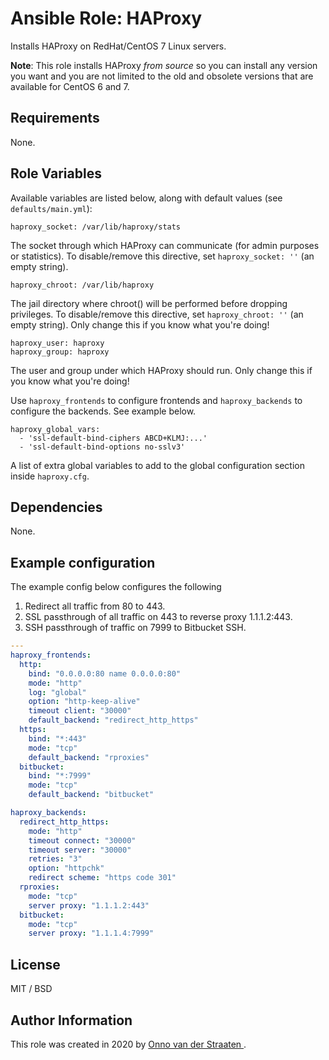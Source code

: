 # Ansible Role: HAProxy

Installs HAProxy on RedHat/CentOS 7 Linux servers.

**Note**: This role installs HAProxy _from source_ so you can install any version you want and you are not limited to the old and obsolete versions that are available for CentOS 6 and 7.

## Requirements

None.

## Role Variables

Available variables are listed below, along with default values (see `defaults/main.yml`):

    haproxy_socket: /var/lib/haproxy/stats

The socket through which HAProxy can communicate (for admin purposes or statistics). To disable/remove this directive, set `haproxy_socket: ''` (an empty string).

    haproxy_chroot: /var/lib/haproxy

The jail directory where chroot() will be performed before dropping privileges. To disable/remove this directive, set `haproxy_chroot: ''` (an empty string). Only change this if you know what you're doing!

    haproxy_user: haproxy
    haproxy_group: haproxy

The user and group under which HAProxy should run. Only change this if you know what you're doing!

Use `haproxy_frontends` to configure frontends and `haproxy_backends` to configure the backends. See example below.

    haproxy_global_vars:
      - 'ssl-default-bind-ciphers ABCD+KLMJ:...'
      - 'ssl-default-bind-options no-sslv3'

A list of extra global variables to add to the global configuration section inside `haproxy.cfg`.

## Dependencies

None.

## Example configuration

The example config below configures the following
1. Redirect all traffic from 80 to 443.
2. SSL passthrough of all traffic on 443 to reverse proxy 1.1.1.2:443.
3. SSH passthrough of traffic on 7999 to Bitbucket SSH.

```yaml
---
haproxy_frontends:
  http:
    bind: "0.0.0.0:80 name 0.0.0.0:80"
    mode: "http"
    log: "global"
    option: "http-keep-alive"
    timeout client: "30000"
    default_backend: "redirect_http_https"
  https:
    bind: "*:443"
    mode: "tcp"
    default_backend: "rproxies"
  bitbucket:
    bind: "*:7999"
    mode: "tcp"
    default_backend: "bitbucket"

haproxy_backends:
  redirect_http_https:
    mode: "http"
    timeout connect: "30000"
    timeout server: "30000"
    retries: "3"
    option: "httpchk"
    redirect scheme: "https code 301"
  rproxies:
    mode: "tcp"
    server proxy: "1.1.1.2:443"
  bitbucket:
    mode: "tcp"
    server proxy: "1.1.1.4:7999"
```

## License

MIT / BSD

## Author Information

This role was created in 2020 by [Onno van der Straaten ](https://www.onknows.com/).
